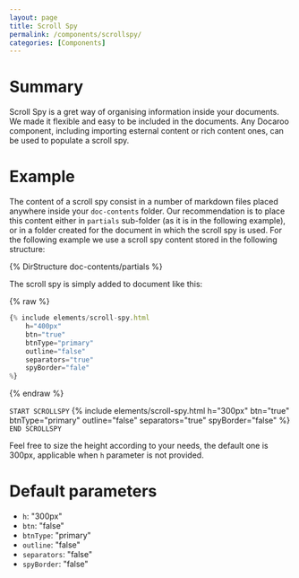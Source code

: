 ```yaml
---
layout: page
title: Scroll Spy
permalink: /components/scrollspy/
categories: [Components]
---
```


# Summary
Scroll Spy is a gret way of organising information inside your documents. We made it flexible and easy to be included in the documents. Any Docaroo component, including importing esternal content or rich content ones, can be used to populate a scroll spy. 

# Example
The content of a scroll spy consist in a number of markdown files placed anywhere inside your `doc-contents` folder. Our recommendation is to place this content either in `partials` sub-folder (as it is in the following example), or in a folder created for the document in which the scroll spy is used.
For the following example we use a scroll spy content stored in the following structure:

{% DirStructure doc-contents/partials %}

The scroll spy is simply added to document like this:

{% raw %}
```javascript
{% include elements/scroll-spy.html 
    h="400px" 
    btn="true" 
    btnType="primary" 
    outline="false" 
    separators="true" 
    spyBorder="fale"
%}
```
{% endraw %}

`START SCROLLSPY`
{% include elements/scroll-spy.html h="300px" btn="true" btnType="primary" outline="false" separators="true" spyBorder="false" %}
`END SCROLLSPY`

Feel free to size the height according to your needs, the default one is 300px, applicable when `h` parameter is not provided.

# Default parameters
- `h`: "300px"
- `btn`: "false"
- `btnType`: "primary"
- `outline`: "false"
- `separators`: "false"
- `spyBorder`: "false"